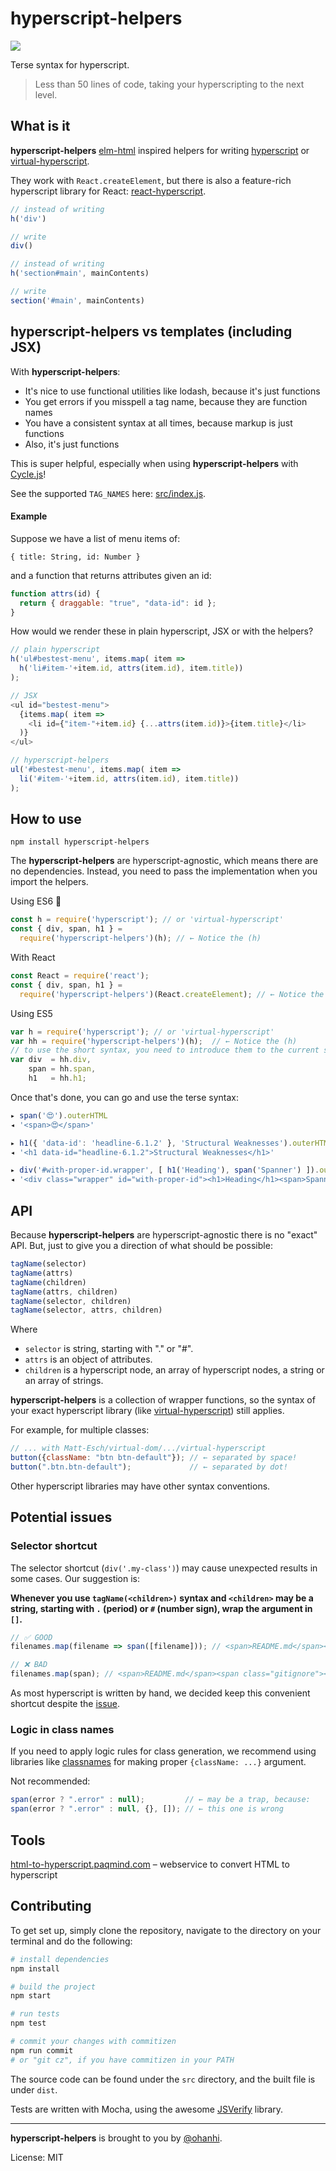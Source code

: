 # hyperscript-helpers

![](https://travis-ci.org/ohanhi/hyperscript-helpers.svg)

Terse syntax for hyperscript.

> Less than 50 lines of code, taking your hyperscripting to the next level.

## What is it

**hyperscript-helpers** [elm-html](https://github.com/evancz/elm-html) inspired helpers for writing
[hyperscript](https://github.com/dominictarr/hyperscript) or [virtual-hyperscript](https://github.com/Matt-Esch/virtual-dom/tree/master/virtual-hyperscript).

They work with `React.createElement`, but there is also a feature-rich hyperscript library for React: 
[react-hyperscript](https://github.com/mlmorg/react-hyperscript).

```javascript
// instead of writing
h('div')

// write
div()

// instead of writing
h('section#main', mainContents)

// write
section('#main', mainContents)
```

## hyperscript-helpers vs templates (including JSX) 

With **hyperscript-helpers**:

* It's nice to use functional utilities like lodash, because it's just functions
* You get errors if you misspell a tag name, because they are function names
* You have a consistent syntax at all times, because markup is just functions
* Also, it's just functions

This is super helpful, especially when using **hyperscript-helpers** with [Cycle.js](http://cycle.js.org/)!

See the supported `TAG_NAMES` here: [src/index.js](src/index.js).

#### Example

Suppose we have a list of menu items of:

`{ title: String, id: Number }`

and a function that returns attributes given an id:

```javascript
function attrs(id) {
  return { draggable: "true", "data-id": id };
}
```

How would we render these in plain hyperscript, JSX or with the helpers?

```javascript
// plain hyperscript
h('ul#bestest-menu', items.map( item =>
  h('li#item-'+item.id, attrs(item.id), item.title))
);

// JSX
<ul id="bestest-menu">
  {items.map( item =>
    <li id={"item-"+item.id} {...attrs(item.id)}>{item.title}</li>
  )}
</ul>

// hyperscript-helpers
ul('#bestest-menu', items.map( item =>
  li('#item-'+item.id, attrs(item.id), item.title))
);
```

## How to use

```
npm install hyperscript-helpers
```

The **hyperscript-helpers** are hyperscript-agnostic, which means there are no dependencies. 
Instead, you need to pass the implementation when you import the helpers.

Using ES6 :sparkling_heart:

```js
const h = require('hyperscript'); // or 'virtual-hyperscript'
const { div, span, h1 } =
  require('hyperscript-helpers')(h); // ← Notice the (h)
```

With React

```js
const React = require('react');
const { div, span, h1 } =
  require('hyperscript-helpers')(React.createElement); // ← Notice the (React.createElement)
```

Using ES5

```js
var h = require('hyperscript'); // or 'virtual-hyperscript'
var hh = require('hyperscript-helpers')(h);  // ← Notice the (h)
// to use the short syntax, you need to introduce them to the current scope
var div  = hh.div,
    span = hh.span,
    h1   = hh.h1;
```

Once that's done, you can go and use the terse syntax:

```js
▸ span('😍').outerHTML
◂ '<span>😍</span>'

▸ h1({ 'data-id': 'headline-6.1.2' }, 'Structural Weaknesses').outerHTML
◂ '<h1 data-id="headline-6.1.2">Structural Weaknesses</h1>'

▸ div('#with-proper-id.wrapper', [ h1('Heading'), span('Spanner') ]).outerHTML
◂ '<div class="wrapper" id="with-proper-id"><h1>Heading</h1><span>Spanner</span></div>'
```

## API

Because **hyperscript-helpers** are hyperscript-agnostic there is no "exact" API. 
But, just to give you a direction of what should be possible:

```js
tagName(selector)
tagName(attrs)
tagName(children)
tagName(attrs, children)
tagName(selector, children)
tagName(selector, attrs, children)
```

Where 
* `selector` is string, starting with "." or "#".
* `attrs` is an object of attributes. 
* `children` is a hyperscript node, an array of hyperscript nodes, a string or an array of strings.

**hyperscript-helpers** is a collection of wrapper functions, so the syntax of your exact hyperscript library
(like [virtual-hyperscript](https://github.com/Matt-Esch/virtual-dom/tree/master/virtual-hyperscript)) still applies.

For example, for multiple classes: 

```js
// ... with Matt-Esch/virtual-dom/.../virtual-hyperscript
button({className: "btn btn-default"}); // ← separated by space!
button(".btn.btn-default");             // ← separated by dot!
```

Other hyperscript libraries may have other syntax conventions. 


## Potential issues

### Selector shortcut

The selector shortcut (`div('.my-class')`) may cause unexpected results in some cases. Our suggestion is:

**Whenever you use `tagName(<children>)` syntax and `<children>` may be a string,
starting with `.` (period) or `#` (number sign), wrap the argument in `[]`.**

```js
// ✅ GOOD
filenames.map(filename => span([filename])); // <span>README.md</span><span>.gitignore</span>

// ❌ BAD
filenames.map(span); // <span>README.md</span><span class="gitignore"></span>
```

As most hyperscript is written by hand, we decided keep this convenient shortcut despite the [issue](https://github.com/ohanhi/hyperscript-helpers/issues/6#issuecomment-162989208).


### Logic in class names

If you need to apply logic rules for class generation, 
we recommend using libraries like [classnames](https://github.com/JedWatson/classnames) 
for making proper `{className: ...}` argument. 

Not recommended:
```js
span(error ? ".error" : null);         // ← may be a trap, because:
span(error ? ".error" : null, {}, []); // ← this one is wrong
```

## Tools

[html-to-hyperscript.paqmind.com](http://html-to-hyperscript.paqmind.com) – webservice to convert HTML to hyperscript

## Contributing

To get set up, simply clone the repository, navigate to the directory on your terminal
and do the following:

```bash
# install dependencies
npm install

# build the project
npm start

# run tests
npm test

# commit your changes with commitizen
npm run commit
# or "git cz", if you have commitizen in your PATH
```

The source code can be found under the `src` directory, and the built file is under `dist`.

Tests are written with Mocha, using the awesome [JSVerify](http://jsverify.github.io/) library.

---

**hyperscript-helpers** is brought to you by [@ohanhi](https://twitter.com/ohanhi/).

License: MIT
